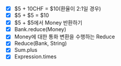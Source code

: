 - [x] $5 + 10CHF = $10(환율이 2:1일 경우)
- [x] $5 + $5 = $10
- [x] $5 + $5에서 Money 반환하기
- [x] Bank.reduce(Money)
- [x] Money에 대한 통화 변환을 수행하는 Reduce
- [x] Reduce(Bank, String)
- [x] Sum.plus
- [x] Expression.times
